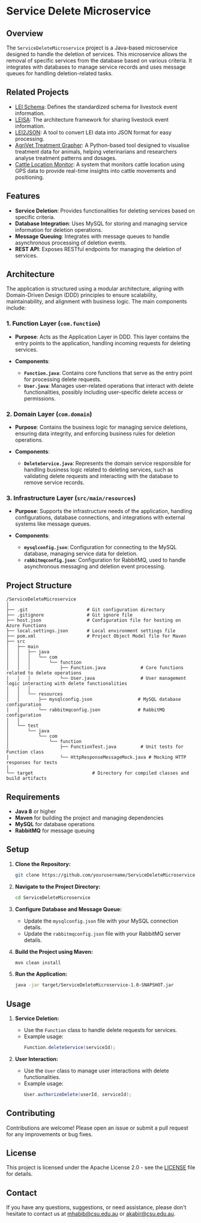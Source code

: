 
# Service Delete Microservice

## Overview

The `ServiceDeleteMicroservice` project is a Java-based microservice designed to handle the deletion of services. This microservice allows the removal of specific services from the database based on various criteria. It integrates with databases to manage service records and uses message queues for handling deletion-related tasks.

## Related Projects

- [LEI Schema](https://github.com/mahirgamal/LEI-schema): Defines the standardized schema for livestock event information.
- [LEISA](https://github.com/mahirgamal/LEISA): The architecture framework for sharing livestock event information.
- [LEI2JSON](https://github.com/mahirgamal/LEI2JSON): A tool to convert LEI data into JSON format for easy processing.
- [AgriVet Treatment Grapher](https://github.com/mahirgamal/AgriVet-Treatment-Grapher): A Python-based tool designed to visualise treatment data for animals, helping veterinarians and researchers analyse treatment patterns and dosages.
- [Cattle Location Monitor](https://github.com/mahirgamal/Cattle-Location-Monitor): A system that monitors cattle location using GPS data to provide real-time insights into cattle movements and positioning.


## Features

- **Service Deletion**: Provides functionalities for deleting services based on specific criteria.
- **Database Integration**: Uses MySQL for storing and managing service information for deletion operations.
- **Message Queuing**: Integrates with message queues to handle asynchronous processing of deletion events.
- **REST API**: Exposes RESTful endpoints for managing the deletion of services.

## Architecture

The application is structured using a modular architecture, aligning with Domain-Driven Design (DDD) principles to ensure scalability, maintainability, and alignment with business logic. The main components include:

### 1. Function Layer (`com.function`)

- **Purpose**: Acts as the Application Layer in DDD. This layer contains the entry points to the application, handling incoming requests for deleting services.

- **Components**:
  - **`Function.java`**: Contains core functions that serve as the entry point for processing delete requests.
  - **`User.java`**: Manages user-related operations that interact with delete functionalities, possibly including user-specific delete access or permissions.

### 2. Domain Layer (`com.domain`)

- **Purpose**: Contains the business logic for managing service deletions, ensuring data integrity, and enforcing business rules for deletion operations.

- **Components**:
  - **`DeleteService.java`**: Represents the domain service responsible for handling business logic related to deleting services, such as validating delete requests and interacting with the database to remove service records.

### 3. Infrastructure Layer (`src/main/resources`)

- **Purpose**: Supports the infrastructure needs of the application, handling configurations, database connections, and integrations with external systems like message queues.

- **Components**:
  - **`mysqlconfig.json`**: Configuration for connecting to the MySQL database, managing service data for deletion.
  - **`rabbitmqconfig.json`**: Configuration for RabbitMQ, used to handle asynchronous messaging and deletion event processing.

## Project Structure

```
/ServiceDeleteMicroservice
│
├── .git                      # Git configuration directory
├── .gitignore                # Git ignore file
├── host.json                 # Configuration file for hosting on Azure Functions
├── local.settings.json       # Local environment settings file
├── pom.xml                   # Project Object Model file for Maven
├── src
│   ├── main
│   │   ├── java
│   │   │   └── com
│   │   │       └── function
│   │   │           ├── Function.java             # Core functions related to delete operations
│   │   │           └── User.java                 # User management logic interacting with delete functionalities
│   │   │
│   │   └── resources
│   │       ├── mysqlconfig.json                 # MySQL database configuration
│   │       └── rabbitmqconfig.json              # RabbitMQ configuration
│   │
│   └── test
│       └── java
│           └── com
│               └── function
│                   ├── FunctionTest.java         # Unit tests for Function class
│                   └── HttpResponseMessageMock.java # Mocking HTTP responses for tests
│
└── target                      # Directory for compiled classes and build artifacts
```

## Requirements

- **Java 8** or higher
- **Maven** for building the project and managing dependencies
- **MySQL** for database operations
- **RabbitMQ** for message queuing

## Setup

1. **Clone the Repository:**
   ```bash
   git clone https://github.com/yourusername/ServiceDeleteMicroservice.git
   ```
2. **Navigate to the Project Directory:**
   ```bash
   cd ServiceDeleteMicroservice
   ```
3. **Configure Database and Message Queue:**
   - Update the `mysqlconfig.json` file with your MySQL connection details.
   - Update the `rabbitmqconfig.json` file with your RabbitMQ server details.

4. **Build the Project using Maven:**
   ```bash
   mvn clean install
   ```
5. **Run the Application:**
   ```bash
   java -jar target/ServiceDeleteMicroservice-1.0-SNAPSHOT.jar
   ```

## Usage

1. **Service Deletion:**
   - Use the `Function` class to handle delete requests for services.
   - Example usage:
     ```java
     Function.deleteService(serviceId);
     ```

2. **User Interaction:**
   - Use the `User` class to manage user interactions with delete functionalities.
   - Example usage:
     ```java
     User.authorizeDelete(userId, serviceId);
     ```

## Contributing

Contributions are welcome! Please open an issue or submit a pull request for any improvements or bug fixes.

## License

This project is licensed under the Apache License 2.0 - see the [LICENSE](https://github.com/yourusername/ServiceDeleteMicroservice/blob/main/LICENSE) file for details.

## Contact

If you have any questions, suggestions, or need assistance, please don't hesitate to contact us at [mhabib@csu.edu.au](mailto:mhabib@csu.edu.au) or [akabir@csu.edu.au](mailto:akabir@csu.edu.au).
